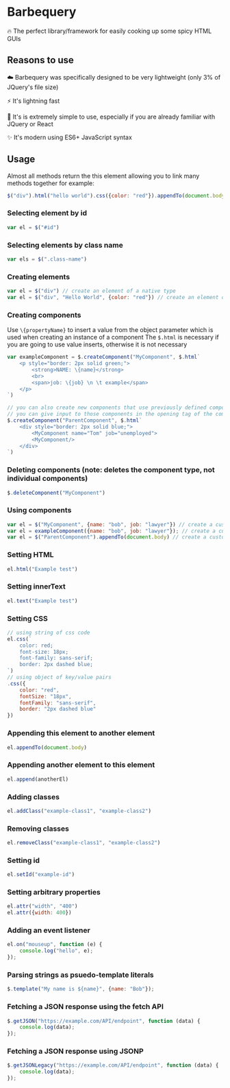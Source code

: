 # Barbequery
🔥 The perfect library/framework for easily cooking up some spicy HTML GUIs

## Reasons to use
☁️ Barbequery was specifically designed to be very lightweight (only 3% of JQuery's file size)

⚡ It's lightning fast

🧠 It's is extremely simple to use, especially if you are already familiar with JQuery or React

✨ It's modern using ES6+ JavaScript syntax

## Usage
Almost all methods return the this element allowing you to link many methods together for example:
```js
$("div").html("hello world").css({color: "red"}).appendTo(document.body)
```

### Selecting element by id
```js
var el = $("#id")
```
    
### Selecting elements by class name
```js
var els = $(".class-name")
```
    
### Creating elements
```js
var el = $("div") // create an element of a native type
var el = $("div", "Hello World", {color: "red"}) // create an element of a native type and setting html and css
```

### Creating components
Use `\{propertyName}` to insert a value from the object parameter which is used when creating an instance of a component
The `$.html` is necessary if you are going to use value inserts, otherwise it is not necessary
```js
var exampleComponent = $.createComponent("MyComponent", $.html`
    <p style="border: 2px solid green;">
        <strong>NAME: \{name}</strong>
        <br>
        <span>job: \{job} \n \t example</span>
    </p>
`)

// you can also create new components that use previously defined components
// you can give input to those components in the opening tag of the component
$.createComponent("ParentComponent", $.html`
    <div style="border: 2px solid blue;">
        <MyComponent name="Tom" job="unemployed">
        <MyComponent/>
    </div>
`)
```
    
### Deleting components (note: deletes the component type, not individual components)
```js
$.deleteComponent("MyComponent")
```

### Using components
```js
var el = $("MyComponent", {name: "bob", job: "lawyer"}) // create a custom component using $
var el = exampleComponent({name: "bob", job: "lawyer"}); // create a custom element using the function that is returned from the createComponent method
var el = $("ParentComponent").appendTo(document.body) // create a custom component that uses sub-components
```

### Setting HTML
```js
el.html("Example test")
```

### Setting innerText
```js
el.text("Example test")
```

### Setting CSS
```js
// using string of css code
el.css(`
    color: red;
    font-size: 18px;
    font-family: sans-serif;
    border: 2px dashed blue;
`)
// using object of key/value pairs
.css({
    color: "red",
    fontSize: "18px",
    fontFamily: "sans-serif",
    border: "2px dashed blue"
})
```

### Appending this element to another element
```js
el.appendTo(document.body)
```

### Appending another element to this element
```js
el.append(anotherEl)
```

### Adding classes
```js
el.addClass("example-class1", "example-class2")
```

### Removing classes
```js
el.removeClass("example-class1", "example-class2")
```

### Setting id
```js
el.setId("example-id")
```

### Setting arbitrary properties
```js
el.attr("width", "400")
el.attr({width: 400})
```

### Adding an event listener
```js
el.on("mouseup", function (e) {
    console.log("hello", e);
});
```

### Parsing strings as psuedo-template literals
```js
$.template("My name is ${name}", {name: "Bob"});
```

### Fetching a JSON response using the fetch API
```js
$.getJSON("https://example.com/API/endpoint", function (data) {
    console.log(data);
});
```

### Fetching a JSON response using JSONP
```js
$.getJSONLegacy("https://example.com/API/endpoint", function (data) {
    console.log(data);
});
```
